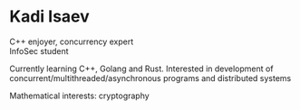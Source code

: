 # Kadi Isaev
C++ enjoyer, concurrency expert \
InfoSec student

Currently learning C++, Golang and Rust. Interested in development of concurrent/multithreaded/asynchronous programs and distributed systems

Mathematical interests: cryptography
